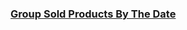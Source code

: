 ### [Group Sold Products By The Date](https://leetcode.com/problems/group-sold-products-by-the-date)

